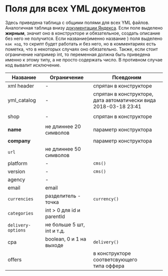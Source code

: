 Поля для всех YML документов
============

Здесь приведена таблица с общими полями для всех YML файлов. Аналогичная таблица внизу [документации Яндекса](https://yandex.ru/support/partnermarket/export/yml.html). Если поле выделено **жирным**, значит оно в конструкторе и обязательное, создать описание без него не получится. Если название(именно название ) поля выделено `как код`, то скрипт будет работать и без него, но в комментариях есть пометка, что в некоторых случаях оно обязательно. Также, если стоит ограничение например int, то переменная должна быть приведена именно к этому типу, а не просто содержать число. В противном случае код вывалит исключение.


Название	 			| 			Ограничение		| Псевдоним	
----------------------- | 			------------- 	|------------
xml header				|			-				| спрятан в конструкторе
yml_catalog				|			-				| спрятан в конструкторе,<br> дата автоматически вида 2018-03-18 23:41
|		 				|							| 
shop					|			-				| спрятан в конструкторе
|		 				|							| 
**name**				| не длиннее 20 символов	| параметр конструктора
**company**				|							| параметр конструктора
`url`					| не длиннее 50 символов	| 
platform				|			-				| `cms()`
version					|			-				| `cms()`
agency					|			-				| 
email					|		  email				| 
`currencies`			| 	разделитель - точка		| `currency()`
`categories`			| int > 0 для id и parentId	| 
`delivery-options`		| не больше 5 шт, int и т.д.| 
cpa						| boolean, 0 и 1 на выходе	| `delivery()`
offers					|							| в конструкторе соответсвующего<br> типа оффера











